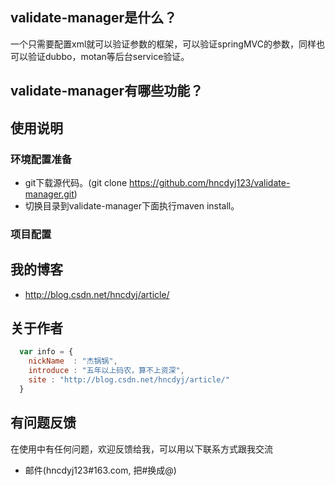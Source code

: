 ## validate-manager是什么？

一个只需要配置xml就可以验证参数的框架，可以验证springMVC的参数，同样也可以验证dubbo，motan等后台service验证。

## validate-manager有哪些功能？

## 使用说明

### 环境配置准备
* git下载源代码。(git clone https://github.com/hncdyj123/validate-manager.git)
* 切换目录到validate-manager下面执行maven install。

### 项目配置
	
## 我的博客

* http://blog.csdn.net/hncdyj/article/

## 关于作者

```javascript
  var info = {
    nickName  : "杰锅锅",
    introduce : "五年以上码农，算不上资深",
    site : "http://blog.csdn.net/hncdyj/article/"
  }
```

## 有问题反馈
在使用中有任何问题，欢迎反馈给我，可以用以下联系方式跟我交流

* 邮件(hncdyj123#163.com, 把#换成@)

